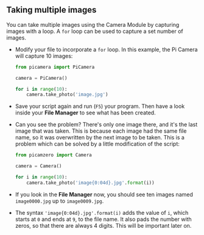 ## Taking multiple images

You can take multiple images using the Camera Module by capturing images with a loop. A `for` loop can be used to capture a set number of images.

- Modify your file to incorporate a `for` loop. In this example, the Pi Camera will capture 10 images:

	``` python
	from picamera import PiCamera

	camera = PiCamera()

	for i in range(10):
		camera.take_photo('image.jpg')
	```
- Save your script again and run (`F5`) your program. Then have a look inside your **File Manager** to see what has been created.

- Can you see the problem? There's only one image there, and it's the last image that was taken. This is because each image had the same file name, so it was overwritten by the next image to be taken. This is a problem which can be solved by a little modification of the script:

	``` python
	from picamzero import Camera

	camera = Camera()

	for i in range(10):
		camera.take_photo('image{0:04d}.jpg'.format(i))
	```

- If you look in the **File Manager** now, you should see ten images named `image0000.jpg` up to `image0009.jpg`.

- The syntax `'image{0:04d}.jpg'.format(i)` adds the value of `i`, which starts at `0` and ends at `9`, to the file name. It also pads the number with zeros, so that there are always 4 digits. This will be important later on.

